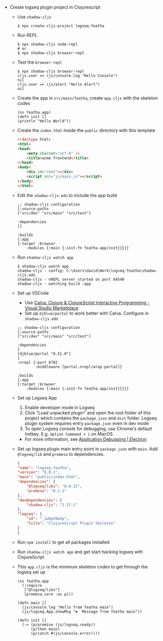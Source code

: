 - Create logseq plugin project in Clojurescript
	- Use `shadow-cljs`
	  ```shell
	  $ npx create-cljs-project logseq-featha
	  ```
	- Run REPL
	  ```shell
	  $ npx shadow-cljs node-repl
	  # or
	  $ npx shadow-cljs browser-repl
	  ```
	- Test the `browser-repl`
	  ```clojurescript
	  $ npx shadow-cljs browser-repl
	  cljs.user => (js/console.log "Hello Console")
	  nil
	  cljs.user => (js/alert "Hello Alert")
	  nil
	  ```
	- Create the app in `src/main/featha`, create `app.cljs` with the skeleton codes
		```clojurescript
		(ns featha.app)
		(defn init []
		(println "Hello World"))
		```
	- Create the `index.html` inside the `public` directory with this template
		```html
		<!doctype html>
		<html>
		<head>
			<meta charset="utf-8" />
			<title>acme frontend</title>
		</head>
		<body>
			<div id="root"></div>
			<script src="js/main.js"></script>
		</body>
		</html>
		```
	- Edit the `shadow-cljs.edn` to include the app build
		```clojurescript
		;; shadow-cljs configuration
		{:source-paths
		["src/dev" "src/main" "src/test"]
		
		:dependencies
		[]
		
		:builds
		{:app
		{:target :browser
			:modules {:main {:init-fn featha.app/init}}}}}
		```
	- Run `shadow-cljs watch app`
		```shell
		$ shadow-cljs watch app
		shadow-cljs - config: C:\Users\david\Work\logseq-featha\shadow-cljs.edn
		shadow-cljs - nREPL server started on port 64540
		shadow-cljs - watching build :app
		```
	- Set up VSCode
		- Use [Calva: Clojure & ClojureScript Interactive Programming - Visual Studio Marketplace](https://marketplace.visualstudio.com/items?itemName=betterthantomorrow.calva)
		- Set up `djblue/portal` to work better with Calva. Configure in `shadow-cljs.edn`
		```clojurescript
		;; shadow-cljs configuration
		{:source-paths
		["src/dev" "src/main" "src/test"]
		
		:dependencies
		[
		[djblue/portal "0.51.0"]
		]
		:nrepl {:port 8702
				:middleware [portal.nrepl/wrap-portal]}
		
		:builds
		{:app
		{:target :browser
			:modules {:main {:init-fn featha.app/init}}}}}
		```
	- Set up Logseq App
        1. Enable developer mode in Logseq
		2. Click "Load unpacked plugin" and open the root folder of this project which contains the `package.json` and `dist` folder. Logseq plugin system requires entry `package.json` even in dev mode
		3. To open Logseq console for debugging, use Chrome's default hotkey. E.g. `Option Command + i` on MacOS.
		- For more information, see [Application Debugging | Electron](https://www.electronjs.org/docs/latest/tutorial/application-debugging)
	- Set up logseq plugin main entry point in `package.json` with `main`. Add `@logseq/lib` and `promesa` to dependencies.

		```json
		{
		"name": "logseq-featha",
		"version": "0.0.1",
		"main": "public/index.html",
		"dependencies": {
			"@logseq/libs": "0.0.15",
			"promesa": "0.1.1"
		},
		"devDependencies": {
			"shadow-cljs": "2.27.1"
		},
		"logseq": {
			"id": "_2w6p59whp",
			"title": "ClojureScript Plugin Skeleton"
		}
		}
		```
	- Run `npm install` to get all packages installed
	- Run `shadow-cljs watch app` and get start hacking logseq with ClojureScript
	- This `app.cljs` is the minimum skeleton codes to get through the logseq set up
	    
	  ```clojurescript
	  (ns featha.app
	    (:require
	     ["@logseq/libs"]
	     [promesa.core :as p]))
	  
	  (defn main []
	    (js/console.log "Hello from featha main")
	    (js/logseq.App.showMsg "❤️  Message from featha main"))
	  
	  (defn init []
	    (-> (p/promise (js/logseq.ready))
	        (p/then main)
	        (p/catch #(js/console.error))))
	  ```
